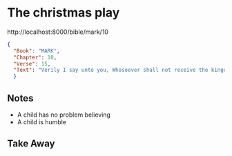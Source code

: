 
# The christmas play

http://localhost:8000/bible/mark/10
```json
{
  "Book": "MARK",
  "Chapter": 10,
  "Verse": 15,
  "Text": "Verily I say unto you, Whosoever shall not receive the kingdom of God as a little child, he shall not enter therein."
  }

```
<!------------>
<!-- NOTES  -->
<!------------>
## Notes
- A child has no problem believing
- A child is humble

<!--------------->
<!-- TAKE AWAY -->
<!--------------->
## Take Away


